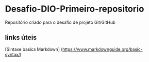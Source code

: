 # Desafio-DIO-Primeiro-repositorio
Repositório criado para o desafio de projeto Git/GitHub
## links úteis
[Sintaxe basica Markdown] (https://www.markdownguide.org/basic-syntax/)
